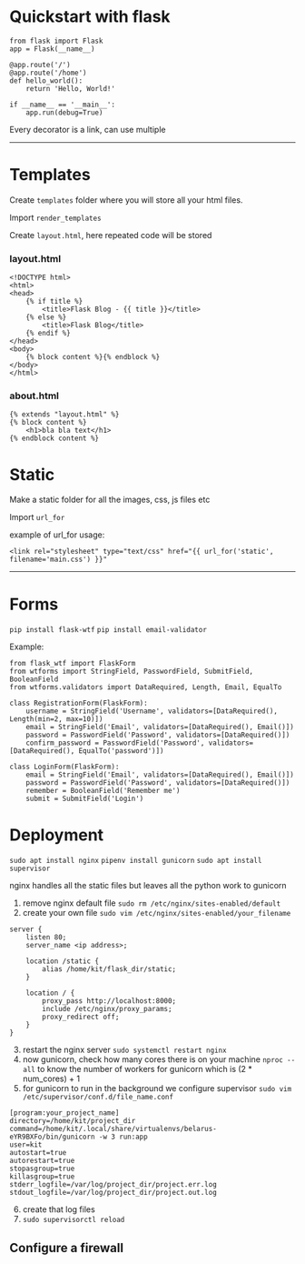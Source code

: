# Quickstart with flask
```
from flask import Flask
app = Flask(__name__)

@app.route('/')
@app.route('/home')
def hello_world():
    return 'Hello, World!'

if __name__ == '__main__':
    app.run(debug=True)
```
Every decorator is a link, can use multiple

---
# Templates 
Create `templates` folder where you will store all your html files.

Import `render_templates`

Create `layout.html`, here repeated code will be stored

### layout.html
```
<!DOCTYPE html>
<html>
<head>
    {% if title %}
        <title>Flask Blog - {{ title }}</title>
    {% else %}
        <title>Flask Blog</title>
    {% endif %}
</head>
<body>
    {% block content %}{% endblock %}
</body>
</html>
```
### about.html
```
{% extends "layout.html" %}
{% block content %}
    <h1>bla bla text</h1>
{% endblock content %}
```

# Static

Make a static folder for all the images, css, js files etc

Import `url_for`

example of url_for usage:
```
<link rel="stylesheet" type="text/css" href="{{ url_for('static', filename='main.css') }}"
```
---

# Forms
`pip install flask-wtf`
`pip install email-validator`

Example:
```
from flask_wtf import FlaskForm
from wtforms import StringField, PasswordField, SubmitField, BooleanField
from wtforms.validators import DataRequired, Length, Email, EqualTo

class RegistrationForm(FlaskForm):
    username = StringField('Username', validators=[DataRequired(), Length(min=2, max=10)])
    email = StringField('Email', validators=[DataRequired(), Email()])
    password = PasswordField('Password', validators=[DataRequired()])
    confirm_password = PasswordField('Password', validators=[DataRequired(), EqualTo('password')])

class LoginForm(FlaskForm):
    email = StringField('Email', validators=[DataRequired(), Email()])
    password = PasswordField('Password', validators=[DataRequired()])
    remember = BooleanField('Remember me')
    submit = SubmitField('Login')
```

# Deployment

`sudo apt install nginx`
`pipenv install gunicorn`
`sudo apt install supervisor`

nginx handles all the static files but leaves all the python work to gunicorn

1. remove nginx default file `sudo rm /etc/nginx/sites-enabled/default`
2. create your own file `sudo vim /etc/nginx/sites-enabled/your_filename`
```
server {
    listen 80;
    server_name <ip address>;
    
    location /static {
        alias /home/kit/flask_dir/static;
    }
    
    location / {
        proxy_pass http://localhost:8000;
        include /etc/nginx/proxy_params;
        proxy_redirect off;
    }
}
```
3. restart the nginx server `sudo systemctl restart nginx`
4. now gunicorn, check how many cores there is on your machine `nproc --all` to know the number of workers for gunicorn which is (2 * num_cores) + 1
5. for gunicorn to run in the background we configure supervisor `sudo vim /etc/supervisor/conf.d/file_name.conf`
```
[program:your_project_name]
directory=/home/kit/project_dir
command=/home/kit/.local/share/virtualenvs/belarus-eYR9BXFo/bin/gunicorn -w 3 run:app
user=kit
autostart=true
autorestart=true
stopasgroup=true
killasgroup=true
stderr_logfile=/var/log/project_dir/project.err.log
stdout_logfile=/var/log/project_dir/project.out.log
```
6. create that log files
7. `sudo supervisorctl reload`

## Configure a firewall
